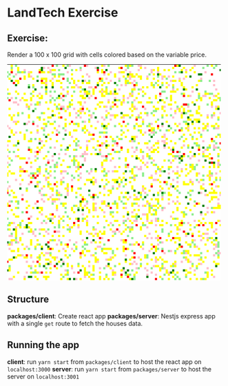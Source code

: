 # LandTech Exercise

## Exercise:

Render a 100 x 100 grid with cells colored based on the variable price.

![Rendered Grid](/assets/grid.png?raw=true "Rendered Grid")

## Structure

**packages/client**: Create react app
**packages/server**: Nestjs express app with a single `get` route to fetch the houses data.

## Running the app

**client**: run `yarn start` from `packages/client` to host the react app on `localhost:3000`
**server**: run `yarn start` from `packages/server` to host the server on `localhost:3001`
